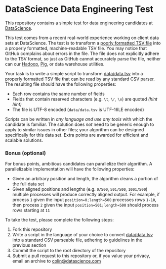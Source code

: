 # DataScience Data Engineering Test

This repository contains a simple test for data engineering candidates at [DataScience](http://datascience.com).

This test comes from a recent real-world experience working on client data sets at DataScience.
The test is to transform a [poorly formatted TSV file](https://github.com/connecthq/data-engineering-test/blob/master/data/data.tsv)
into a properly formatted, machine-readable TSV file. You may notice that GitHub complains about errors in the file.
The file does not explicitly adhere to the TSV format, so just as GitHub cannot accurately parse the file, neither can
our [Hadoop](https://pig.apache.org/), [Pig](https://pig.apache.org/), or data warehouse utilities.

Your task is to write a simple script to transform [data/data.tsv](https://github.com/connecthq/data-engineering-test/blob/master/data/data.tsv)
into a properly formatted TSV file that can be read by any standard CSV parser. The resulting file should have the following properties:
* Each row contains the same number of fields
* Fields that contain reserved characters (e.g. `\t`, `\r`, `\n`) are quoted *(hint hint)*
* The file is UTF-8 encoded (`data/data.tsv` is UTF-16LE encoded)

Scripts can be written in *any language and use any tools* with which the candidate is familiar. The solution does *not*
need to be generic enough to apply to similar issues in other files; your algorithm can be designed specifically for this
data set. Extra points are awarded for efficient and scalable solutions.

### Bonus (optional)

For bonus points, ambitious candidates can parallelize their algorithm. A parallelizable implementation will
have the following properties:
* Given an arbitrary position and length, the algorithm cleans a portion of the full data set
* Given aligned positions and lengths (e.g. `0/500`, `501/500`, `1001/500`) multiple processes will produce
  correctly aligned output. For example, if process `1` given the input `position=0;length=500` processes
  rows `1-10`, then process `2` given the input `position=501;length=500` should process rows starting at `11`

To take the test, please complete the following steps:
1. Fork this repository
2. Write a script in the language of your choice to convert [data/data.tsv](https://github.com/connecthq/data-engineering-test/blob/master/data/data.tsv)
  into a standard CSV parseable file, adhering to guidelines in the previous section
3. Commit the script to the root directory of the repository
4. Submit a pull request to this repository or, if you value your privacy, email an archive to [colin@datascience.com](mailto:colin@datascience.com)
